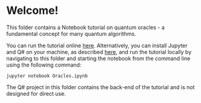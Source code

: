 # Welcome!

This folder contains a Notebook tutorial on quantum oracles - a fundamental concept for many quantum algorithms.

You can run the tutorial online [here](https://mybinder.org/v2/gh/Microsoft/QuantumKatas/main?urlpath=/notebooks/tutorials/Oracles/Oracles.ipynb).  Alternatively, you can install Jupyter and Q# on your machine, as described [here](https://docs.microsoft.com/azure/quantum/install-jupyter-qdk), and run the tutorial locally by navigating to this folder and starting the notebook from the command line using the following command:

    jupyter notebook Oracles.ipynb

The Q# project in this folder contains the back-end of the tutorial and is not designed for direct use.
